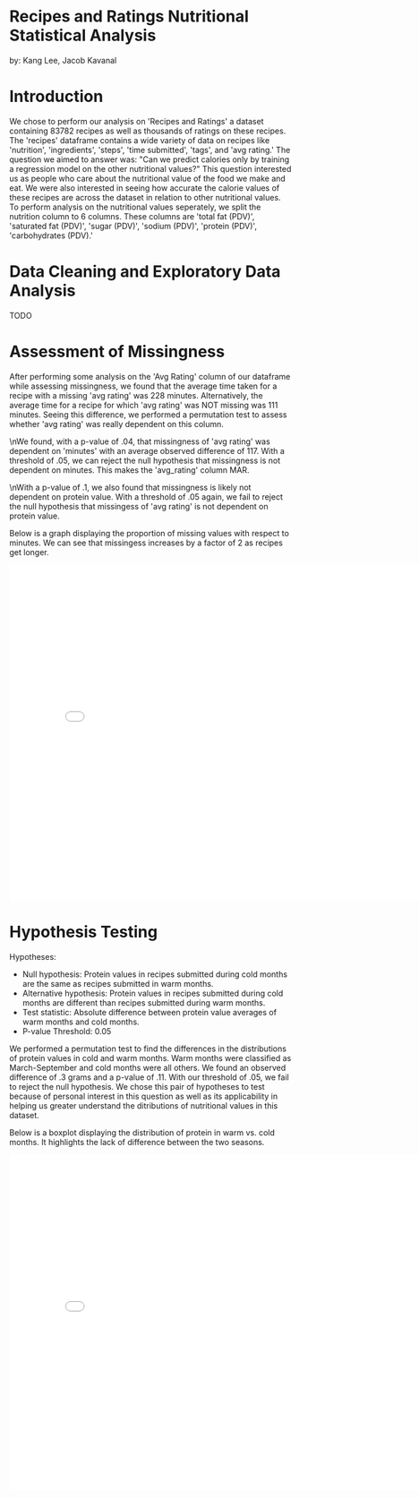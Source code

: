 # Recipes and Ratings Nutritional Statistical Analysis

by: Kang Lee, Jacob Kavanal

# Introduction

We chose to perform our analysis on 'Recipes and Ratings' a dataset containing 83782 recipes as well as thousands of ratings on these recipes. The 'recipes' dataframe contains a wide variety of data on recipes like 'nutrition', 'ingredients', 'steps', 'time submitted', 'tags', and 'avg rating.' The question we aimed to answer was: "Can we predict calories only by training a regression model on the other nutritional values?" This question interested us as people who care about the nutritional value of the food we make and eat. We were also interested in seeing how accurate the calorie values of these recipes are across the dataset in relation to other nutritional values. To perform analysis on the nutritional values seperately, we split the nutrition column to 6 columns. These columns are 'total fat (PDV)', 'saturated fat (PDV)', 'sugar (PDV)', 'sodium (PDV)', 'protein (PDV)', 'carbohydrates (PDV).'

# Data Cleaning and Exploratory Data Analysis

TODO

# Assessment of Missingness

After performing some analysis on the 'Avg Rating' column of our dataframe while assessing missingness, we found that the average time taken for a recipe with a missing 'avg rating' was 228 minutes. Alternatively, the average time for a recipe for which 'avg rating' was NOT missing was 111 minutes. Seeing this difference, we performed a permutation test to assess whether 'avg rating' was really dependent on this column. 

\nWe found, with a p-value of .04, that missingness of 'avg rating' was dependent on 'minutes' with an average observed difference of 117. With a threshold of .05, we can reject the null hypothesis that missingness is not dependent on minutes. This makes the 'avg_rating' column MAR. 

\nWith a p-value of .1, we also found that missingness is likely not dependent on protein value. With a threshold of .05 again, we fail to reject the null hypothesis that missingess of 'avg rating' is not dependent on protein value. 

Below is a graph displaying the proportion of missing values with respect to minutes. We can see that missingess increases by a factor of 2 as recipes get longer.

<iframe
  src="plots/missingessbyminutes.html"
  width="800"
  height="600"
  frameborder="0"
></iframe>

# Hypothesis Testing

Hypotheses:
- Null hypothesis: Protein values in recipes submitted during cold months are the same as recipes submitted in warm months.
- Alternative hypothesis: Protein values in recipes submitted during cold months are different than recipes submitted during warm months.
- Test statistic: Absolute difference between protein value averages of warm months and cold months.
- P-value Threshold: 0.05

We performed a permutation test to find the differences in the distributions of protein values in cold and warm months. Warm months were classified as March-September and cold months were all others. We found an observed difference of .3 grams and a p-value of .11. With our threshold of .05, we fail to reject the null hypothesis. We chose this pair of hypotheses to test because of personal interest in this question as well as its applicability in helping us greater understand the ditributions of nutritional values in this dataset. 

Below is a boxplot displaying the distribution of protein in warm vs. cold months. It highlights the lack of difference between the two seasons. 
<iframe
  src="plots/proteinbyseason.html"
  width="800"
  height="600"
  frameborder="0"
></iframe>


